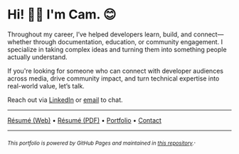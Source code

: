 # Hi! 👋🏻 I'm Cam. 😊

Throughout my career, I’ve helped developers learn, build, and connect—whether through documentation, education, or community engagement. I specialize in taking complex ideas and turning them into something people actually understand. 

If you're looking for someone who can connect with developer audiences across media, drive community impact, and turn technical expertise into real-world value, let’s talk.

Reach out via [LinkedIn](https://www.linkedin.com/in/camthegeek/) or [email](mailto:cam.soper@outlook.com) to chat.

---

[Résumé (Web)](resume.md) • [Résumé (PDF)](dist/cam_soper_resume.pdf) • [Portfolio](portfolio.md) • [Contact](mailto:cam.soper@outlook.com)

---

<sub>*This portfolio is powered by GitHub Pages and maintained in [this repository](https://github.com/camsoper/camsoper.github.io).*</sub>.